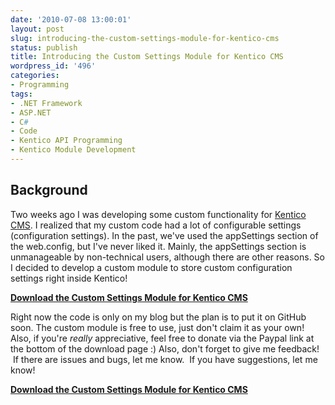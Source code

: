 ```yaml
---
date: '2010-07-08 13:00:01'
layout: post
slug: introducing-the-custom-settings-module-for-kentico-cms
status: publish
title: Introducing the Custom Settings Module for Kentico CMS
wordpress_id: '496'
categories:
- Programming
tags:
- .NET Framework
- ASP.NET
- C#
- Code
- Kentico API Programming
- Kentico Module Development
---
```


## Background


Two weeks ago I was developing some custom functionality for [Kentico CMS](http://www.kentico.com). I realized that my custom code had a lot of configurable settings (configuration settings). In the past, we've used the appSettings section of the web.config, but I've never liked it. Mainly, the appSettings section is unmanageable by non-technical users, although there are other reasons. So I decided to develop a custom module to store custom configuration settings right inside Kentico!

[**Download the Custom Settings Module for Kentico CMS**](http://www.johnnycode.com/blog/kentico-cms-custom-settings-module/)

Right now the code is only on my blog but the plan is to put it on GitHub soon. The custom module is free to use, just don't claim it as your own! Also, if you're _really_ appreciative, feel free to donate via the Paypal link at the bottom of the download page :) Also, don't forget to give me feedback!  If there are issues and bugs, let me know.  If you have suggestions, let me know!

[**Download the Custom Settings Module for Kentico CMS**](http://www.johnnycode.com/blog/kentico-cms-custom-settings-module/)
